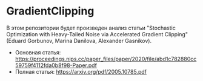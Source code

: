 # GradientClipping

В этом репозитории будет произведен анализ статьи "Stochastic Optimization with Heavy-Tailed Noise via
Accelerated Gradient Clipping" (Eduard Gorbunov, Marina Danilova, Alexander Gasnikov).

- Основная статья: https://proceedings.nips.cc/paper_files/paper/2020/file/abd1c782880cc59759f4112fda0b8f98-Paper.pdf
- Полная статья: https://arxiv.org/pdf/2005.10785.pdf